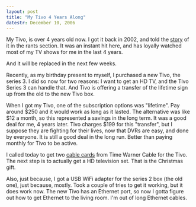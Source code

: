 ```yaml
---
layout: post
title: "My Tivo 4 Years Along"
datestr: December 10, 2006
---
```


My Tivo, is over 4 years old now.  I got it back in 2002, and told the <a href="/imho/tivo.html">story</a> of it in the rants section.  It was an instant hit here, and has loyally watched most of my TV shows for me in the last 4 years.

And it will be replaced in the next few weeks.

Recently, as my birthday present to myself, I purchased a new Tivo, the series 3.  I did so now for two reasons: I want to get an HD TV, and the Tivo Series 3 can handle that.  And Tivo is offering a transfer of the lifetime sign up from the old to the new Tivo box.

When I got my Tivo, one of the subscription options was "lifetime".  Pay around $250 and it would work as long as it lasted.  The alternative was like $12 a month, so this represented a savings in the long term.  It was a good deal for me, 4 years later.  Tivo charges $199 for this "transfer", but I suppose they are fighting for their lives, now that DVRs are easy, and done by everyone.  It is still a good deal in the long run.  Better than paying monthly for Tivo to be active.

I called today to get two <a href="http://en.wikipedia.org/wiki/Cable_card" title="Cable Card">cable cards</a> from Time Warner Cable for the Tivo.  The next step is to actually get a HD television set.  That is the Christmas gift.

Also, just because, I got a USB WiFi adapter for the series 2 box (the old one), just because,  mostly.  Took a couple of tries to get it working, but it does work now.  The new Tivo has an Ethernet port, so now I gotta figure out how to get Ethernet to the living room.  I'm out of long Ethernet cables.


